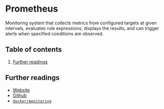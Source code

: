 # Prometheus

Monitoring system that collects metrics from configured targets at given intervals, evaluates rule expressions, displays the results, and can trigger alerts when specified conditions are observed.

## Table of contents <!-- omit in toc -->

1. [Further readings](#further-readings)

## Further readings

- [Website]
- [Github]
- [`docker/monitoring`][docker/monitoring]

<!--
  References
  -->

<!-- Upstream -->
[github]: https://github.com/prometheus/prometheus
[website]: https://prometheus.io/

<!-- Knowledge base -->
[grafana]: grafana.md

<!-- Files -->
[docker/monitoring]: ../docker/monitoring/README.md
